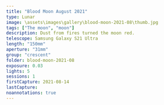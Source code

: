 ```yaml
---
title: "Blood Moon August 2021"
type: Lunar
image: \assets\images\gallery\blood-moon-2021-08\thumb.jpg
tags: ["The moon", "moon"]
description: Dust from fires turned the moon red.
telescope: Samsung Galaxy S21 Ultra 
length: "150mm"
aperture: "31mm"
group: "crescent"
folder: blood-moon-2021-08
exposure: 0.03  
lights: 5
sessions: 1
firstCapture: 2021-08-14
lastCapture:
noannotations: true
---
```

